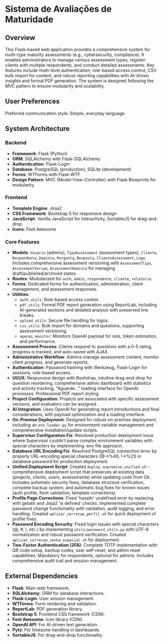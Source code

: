# Sistema de Avaliações de Maturidade

## Overview

This Flask-based web application provides a comprehensive system for multi-type maturity assessments (e.g., cybersecurity, compliance). It enables administrators to manage various assessment types, register clients with multiple respondents, and conduct detailed assessments. Key features include multi-level authentication, role-based access control, CSV bulk import for content, and robust reporting capabilities with AI-driven insights and formal PDF generation. The system is designed following the MVC pattern to ensure modularity and scalability.

## User Preferences

Preferred communication style: Simple, everyday language.

## System Architecture

### Backend
- **Framework**: Flask (Python)
- **ORM**: SQLAlchemy with Flask-SQLAlchemy
- **Authentication**: Flask-Login
- **Database**: PostgreSQL (production), SQLite (development)
- **Forms**: WTForms with Flask-WTF
- **Design Pattern**: MVC (Model-View-Controller) with Flask Blueprints for modularity.

### Frontend
- **Template Engine**: Jinja2
- **CSS Framework**: Bootstrap 5 for responsive design
- **JavaScript**: Vanilla JavaScript for interactivity, SortableJS for drag-and-drop.
- **Icons**: Font Awesome

### Core Features
- **Models**: `Usuario` (admins), `TipoAssessment` (assessment types), `Cliente`, `Respondente`, `Dominio`, `Pergunta`, `Resposta`, `ClienteAssessment`, `Logo`. Includes comprehensive assessment versioning with `AssessmentTipo`, `AssessmentVersao`, `AssessmentDominio` for managing draft/published/archived states.
- **Routes**: Modularized for `auth`, `admin`, `respondente`, `cliente`, `relatorio`.
- **Forms**: Dedicated forms for authentication, administration, client management, and assessment responses.
- **Utilities**:
    - `auth_utils`: Role-based access control.
    - `pdf_utils`: Formal PDF report generation using ReportLab, including AI-generated sections and detailed analysis with preserved line breaks.
    - `upload_utils`: Secure file handling for logos.
    - `csv_utils`: Bulk import for domains and questions, supporting assessment versioning.
    - `openai_monitor`: Monitors OpenAI payload for size, token estimation, and performance.
- **Assessment Process**: Clients respond to questions with a 0-5 rating, progress is tracked, and auto-saved with AJAX.
- **Administrative Workflow**: Admins manage assessment content, monitor client progress, and generate reports.
- **Authentication**: Password hashing with Werkzeug, Flask-Login for sessions, role-based access.
- **UI/UX**: Responsive design with Bootstrap, intuitive drag-and-drop for question reordering, comprehensive admin dashboard with statistics and activity tracking, "Aguarde..." loading interface for OpenAI processes. Professional PDF report styling.
- **Project Configuration**: Projects are associated with specific assessment versions, and evaluators can be assigned.
- **AI Integration**: Uses OpenAI for generating report introductions and final considerations, with payload optimization and a loading interface.
- **On-Premise Deployment**: Designed for robust on-premise deployment, including an `env_loader.py` for environment variable management and comprehensive installation/update scripts.
- **Supervisor Configuration Fix**: Resolved production deployment issue where Supervisor couldn't parse complex environment variables with special characters by implementing .env file approach.
- **Database URL Encoding Fix**: Resolved PostgreSQL connection error by properly URL-encoding special characters (@→%40, !→%21) in database password for production deployment.
- **Unified Deployment Script**: Created `deploy_onpremise_unified.sh` - comprehensive deployment script that preserves all existing data (projects, clients, users, assessments) while updating code from Git. Includes automatic security fixes, database structure verification, complete backup system, and automatic bug fixes for known issues (auth profile, form validation, template corrections).
- **Profile Page Corrections**: Fixed 'hasattr' undefined error by replacing with getattr and Jinja2 'is defined' checks. Implemented complete password change functionality with validation, audit logging, and error handling. Created `aplicar_correcao_perfil.sh` for quick deployment of profile fixes.
- **Password Encoding Security**: Fixed login issues with special characters (@, #, !, etc.) by implementing `utils/password_utils.py` with UTF-8 normalization and robust password verification. Created `aplicar_correcao_senha_especial.sh` for deployment.
- **Two-Factor Authentication (2FA)**: Complete TOTP implementation with QR code setup, backup codes, user self-reset, and admin reset capabilities. Mandatory for respondents, optional for admins. Includes comprehensive audit trail and session management.

## External Dependencies

- **Flask**: Main web framework.
- **SQLAlchemy**: ORM for database interactions.
- **Flask-Login**: User session management.
- **WTForms**: Form rendering and validation.
- **ReportLab**: PDF generation library.
- **Bootstrap 5**: Frontend CSS framework (CDN).
- **Font Awesome**: Icon library (CDN).
- **OpenAI API**: For AI-driven text generation.
- **Pytz**: For timezone handling in dashboards.
- **SortableJS**: For drag-and-drop functionality.